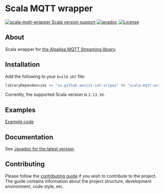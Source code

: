 # Scala MQTT wrapper
[![scala-mqtt-wrapper Scala version support](https://index.scala-lang.org/assist-iot-sripas/scala-mqtt-wrapper/scala-mqtt-wrapper/latest.svg)](https://index.scala-lang.org/assist-iot-sripas/scala-mqtt-wrapper/scala-mqtt-wrapper)
[![javadoc](https://javadoc.io/badge2/io.github.assist-iot-sripas/scala-mqtt-wrapper_2.13/javadoc.svg)](https://www.javadoc.io/doc/io.github.assist-iot-sripas/scala-mqtt-wrapper_2.13/latest/pl/waw/ibspan/scala_mqtt_wrapper/index.html)
[![License](https://img.shields.io/badge/License-Apache%202.0-blue.svg)](https://opensource.org/licenses/Apache-2.0)

## About <a name = "about" />
Scala wrapper for [the Alpakka MQTT Streaming library](https://doc.akka.io/docs/alpakka/current/mqtt-streaming.html).

## Installation <a name = "installation" />
Add the following to your `build.sbt` file:
```scala
libraryDependencies += "io.github.assist-iot-sripas" %% "scala-mqtt-wrapper" % "(version)"
```
Currently, the supported Scala version is `2.13.10`.

## Examples <a name = "examples" />

[Example code](https://github.com/ASSIST-IoT-SRIPAS/scala-mqtt-wrapper/blob/main/examples/Main.scala)

## Documentation <a name = "documentation" />
See [Javadoc for the latest version](https://www.javadoc.io/doc/io.github.assist-iot-sripas/scala-mqtt-wrapper_2.13/latest/pl/waw/ibspan/scala_mqtt_wrapper/index.html).

## Contributing <a name = "contributing" />
Please follow the [contributing guide](CONTRIBUTING.md) if you wish to contribute to the project.
The guide contains information about the project structure, development environment, code style, etc.
